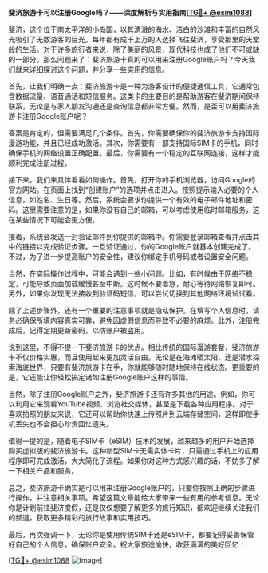 **斐济旅游卡可以注册Google吗？——深度解析与实用指南[[TG💪+ @esim1088](https://t.me/s/esim1088)]**

斐济，这个位于南太平洋的小岛国，以其清澈的海水、洁白的沙滩和丰富的自然风光吸引了无数游客的目光。每年都有成千上万的人选择飞往斐济，享受那里的天堂般的生活。对于许多旅行者来说，除了美丽的风景，现代科技也成了他们不可或缺的一部分。那么问题来了：斐济旅游卡真的可以用来注册Google账户吗？今天我们就来详细探讨这个问题，并分享一些实用的信息。

首先，让我们明确一点：斐济旅游卡是一种为游客设计的便捷通信工具，它通常包含数据流量、语音通话和短信服务。这类卡的主要目的是帮助游客在斐济期间保持联系，无论是与家人朋友沟通还是查询信息都非常方便。然而，是否可以用斐济旅游卡注册Google账户呢？

答案是肯定的，但需要满足几个条件。首先，你需要确保你的斐济旅游卡支持国际漫游功能，并且已经成功激活。其次，你需要有一部支持国际SIM卡的手机，同时确保手机的网络设置正确配置。最后，你需要有一个稳定的互联网连接，这样才能顺利完成注册过程。

接下来，我们来具体看看如何操作。首先，打开你的手机浏览器，访问Google的官方网站。在页面上找到“创建账户”的选项并点击进入。按照提示输入必要的个人信息，如姓名、生日等。然后，系统会要求你提供一个有效的电子邮件地址和密码。这里需要注意的是，如果你没有自己的邮箱，可以考虑使用临时邮箱服务，这在某些情况下可能会更方便。

接着，系统会发送一封验证邮件到你提供的邮箱中。你需要登录邮箱查看并点击其中的链接以完成验证步骤。一旦验证通过，你的Google账户就基本创建完成了。不过，为了进一步提高账户的安全性，建议你绑定手机号码或者设置安全问题。

当然，在实际操作过程中，可能会遇到一些小问题。比如，有时候由于网络不稳定，可能导致页面加载缓慢甚至中断。这时候不要着急，耐心等待网络恢复即可。另外，如果你发现无法接收到验证码短信，可以尝试切换到其他网络环境试试看。

除了上述步骤外，还有一个重要的注意事项就是隐私保护。在填写个人信息时，请务必确保所填内容真实可靠，避免因虚假信息而导致不必要的麻烦。此外，注册完成后，记得定期更新密码，以防账户被盗用。

说到这里，不得不提一下斐济旅游卡的优点。相比传统的国际漫游套餐，斐济旅游卡不仅价格实惠，而且使用起来更加灵活自由。无论是在海滩晒太阳，还是潜水探索海底世界，只要有斐济旅游卡在手，你就能够随时随地保持在线状态。更重要的是，它还能让你轻松搞定诸如注册Google账户这样的事情。

当然，除了注册Google账户之外，斐济旅游卡还有许多其他的用途。例如，你可以利用它来观看YouTube视频、浏览社交媒体，甚至是下载各种应用程序。对于喜欢拍照的朋友来说，它还可以帮助你快速上传照片到云端存储空间，这样即使手机丢失也不会担心珍贵回忆遗失。

值得一提的是，随着电子SIM卡（eSIM）技术的发展，越来越多的用户开始选择购买虚拟版的斐济旅游卡。这种新型SIM卡无需实体卡片，只需通过手机上的应用程序即可完成激活，大大简化了流程。如果你对这种方式感兴趣的话，不妨多了解一下相关产品和服务。

总之，斐济旅游卡确实是可以用来注册Google账户的，只要你按照正确的步骤进行操作，并注意相关事项。希望这篇文章能给大家带来一些有用的参考信息。无论你是计划前往斐济度假，还是仅仅想要了解更多的旅行知识，都欢迎继续关注我们的频道，获取更多精彩的旅行故事和实用技巧。

最后，再次强调一下，无论你是使用传统SIM卡还是eSIM卡，都要记得妥善保管好自己的个人信息，确保账户安全。祝大家旅途愉快，收获满满的美好回忆！

[[TG💪+ @esim1088](https://t.me/s/esim1088) ![Image](https://i.postimg.cc/4NQfJmqS/Snipaste-2025-05-13-00-14-12.png)]